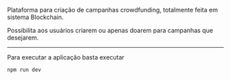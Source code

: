 Plataforma para criação  de campanhas crowdfunding, totalmente feita em  sistema Blockchain.

Possibilita aos usuários criarem ou apenas doarem para campanhas que desejarem.


---
Para executar a aplicação basta executar

`npm run dev`
